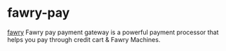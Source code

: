 # fawry-pay
[fawry](https://atfawry.fawrystaging.com/assets/img/logo.png)
Fawry pay payment gateway is a powerful payment processor that helps you pay through credit cart &amp; Fawry Machines.

